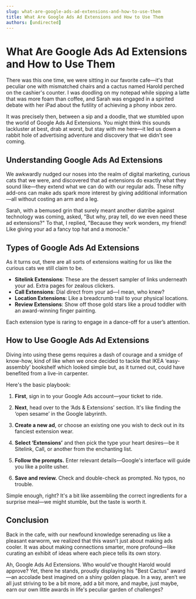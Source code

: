 ```yaml
---
slug: what-are-google-ads-ad-extensions-and-how-to-use-them
title: What Are Google Ads Ad Extensions and How to Use Them
authors: [undirected]
---
```


# What Are Google Ads Ad Extensions and How to Use Them

There was this one time, we were sitting in our favorite cafe—it's that peculiar one with mismatched chairs and a cactus named Harold perched on the cashier's counter. I was doodling on my notepad while sipping a latte that was more foam than coffee, and Sarah was engaged in a spirited debate with her iPad about the futility of achieving a phony inbox zero.

It was precisely then, between a sip and a doodle, that we stumbled upon the world of Google Ads Ad Extensions. You might think this sounds lackluster at best, drab at worst, but stay with me here—it led us down a rabbit hole of advertising adventure and discovery that we didn't see coming.

## Understanding Google Ads Ad Extensions

We awkwardly nudged our noses into the realm of digital marketing, curious cats that we were, and discovered that ad extensions do exactly what they sound like—they extend what we can do with our regular ads. These nifty add-ons can make ads spark more interest by giving additional information—all without costing an arm and a leg. 

Sarah, with a bemused grin that surely meant another diatribe against technology was coming, asked, "But why, pray tell, do we even need these ad extensions?" To that, I replied, "Because they work wonders, my friend! Like giving your ad a fancy top hat and a monocle."

## Types of Google Ads Ad Extensions

As it turns out, there are all sorts of extensions waiting for us like the curious cats we still claim to be. 

- **Sitelink Extensions**: These are the dessert sampler of links underneath your ad. Extra pages for zealous clickers.
- **Call Extensions**: Dial direct from your ad—I mean, who knew?
- **Location Extensions**: Like a breadcrumb trail to your physical locations.
- **Review Extensions**: Show off those gold stars like a proud toddler with an award-winning finger painting.

Each extension type is raring to engage in a dance-off for a user’s attention.

## How to Use Google Ads Ad Extensions

Diving into using these gems requires a dash of courage and a smidge of know-how, kind of like when we once decided to tackle that IKEA ‘easy-assembly’ bookshelf which looked simple but, as it turned out, could have benefited from a live-in carpenter.

Here's the basic playbook:

1. **First**, sign in to your Google Ads account—your ticket to ride.
   
2. **Next**, head over to the ‘Ads & Extensions’ section. It's like finding the ‘open sesame’ in the Google labyrinth.

3. **Create a new ad**, or choose an existing one you wish to deck out in its fanciest extension wear.

4. **Select ‘Extensions’** and then pick the type your heart desires—be it Sitelink, Call, or another from the enchanting list.

5. **Follow the prompts.** Enter relevant details—Google's interface will guide you like a polite usher.

6. **Save and review.** Check and double-check as prompted. No typos, no trouble.

Simple enough, right? It's a bit like assembling the correct ingredients for a surprise meal—we might stumble, but the taste is worth it.

## Conclusion

Back in the cafe, with our newfound knowledge serenading us like a pleasant earworm, we realized that this wasn’t just about making ads cooler. It was about making connections smarter, more profound—like curating an exhibit of ideas where each piece tells its own story.

Ah, Google Ads Ad Extensions. Who would've thought Harold would approve? Yet, there he stands, proudly displaying his "Best Cactus" award—an accolade best imagined on a shiny golden plaque. In a way, aren’t we all just striving to be a bit more, add a bit more, and maybe, just maybe, earn our own little awards in life's peculiar garden of challenges?